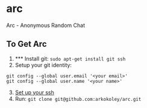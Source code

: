 arc
===

Arc - Anonymous Random Chat

## To Get Arc

1. *** Install git: `sudo apt-get install git ssh`
2. Setup your git identity: 
```
git config --global user.email '<your email>'
git config --global user.name '<your name>'
```
3. [Set up your ssh](https://help.github.com/articles/generating-ssh-keys/)
4. Run: `git clone git@github.com:arkokoley/arc.git`
